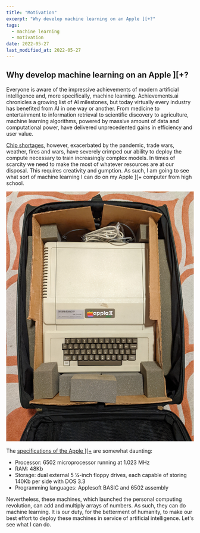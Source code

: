 ```yaml
---
title: "Motivation"
excerpt: "Why develop machine learning on an Apple ][+?"
tags:
  - machine learning
  - motivation
date: 2022-05-27
last_modified_at: 2022-05-27
---
```


## Why develop machine learning on an Apple ][+?
Everyone is aware of the impressive achievements of modern artificial intelligence and, more specifically, machine learning. Achievements.ai chronicles a growing list of AI milestones, but today virtually every industry has benefited from AI in one way or another. From medicine to entertainment to information retrieval to scientific discovery to agriculture, machine learning algorithms, powered by massive amount of data and computational power, have delivered unprecedented gains in efficiency and user value.

[Chip shortages](https://en.wikipedia.org/wiki/2020%E2%80%93present_global_chip_shortage), however, exacerbated by the pandemic, trade wars, weather, fires and wars, have severely crimped our ability to deploy the compute necessary to train increasingly complex models. In times of scarcity we need to make the most of whatever resources are at our disposal. This requires creativity and gumption. As such, I am going to see what sort of machine learning I can do on my Apple ][+ computer from high school.

[![](/assets/images/apple2/apple2-in-suitcase.jpg)](/assets/images/apple2/apple2-in-suitcase.jpg)

The [specifications of the Apple \]\[+](https://en.wikipedia.org/wiki/Apple_II_series#Apple_II_Plus) are somewhat daunting:
* Processor: 6502 microprocessor running at 1.023 MHz
* RAM: 48Kb
* Storage: dual external 5 1⁄4-inch floppy drives, each capable of storing 140Kb per side with DOS 3.3
* Programming languages: Applesoft BASIC and 6502 assembly

Nevertheless, these machines, which launched the personal computing revolution, can add and multiply arrays of numbers. As such, they can do machine learning. It is our duty, for the betterment of humanity, to make our best effort to deploy these machines in service of artificial intelligence. Let's see what I can do.
